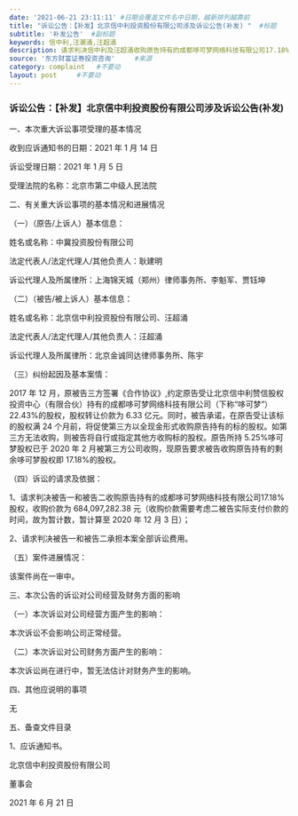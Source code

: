 ```yaml
---
date: '2021-06-21 23:11:11' #日期会覆盖文件名中日期，越新排列越靠前
title: "诉讼公告：【补发】北京信中利投资股份有限公司涉及诉讼公告(补发) "  #标题
subtitle: '补发公告'  #副标题
keywords: 信中利,汪潮涌,汪超涌
description: 请求判决信中利及汪超涌收购原告持有的成都哆可梦网络科技有限公司17.18%股权，收购价款为 684,097,282.38 元（收购价款需要考虑二被告实际支付价款的时间，故为暂计数，暂计算至 2020 年 12 月 3 日）。
source: '东方财富证券投资咨询'     #来源
category: complaint   #不要动
layout: post     #不要动
---
```


### 诉讼公告：【补发】北京信中利投资股份有限公司涉及诉讼公告(补发) 

一、本次重大诉讼事项受理的基本情况

收到应诉通知书的日期：2021 年 1 月 14 日

诉讼受理日期：2021 年 1 月 5 日

受理法院的名称：北京市第二中级人民法院

二、有关重大诉讼事项的基本情况和进展情况

（一）（原告/上诉人）基本信息：

姓名或名称：中冀投资股份有限公司

法定代表人/法定代理人/其他负责人：耿建明

诉讼代理人及所属律所：上海锦天城（郑州）律师事务所、李魁军、贾钰坤

（二）（被告/被上诉人）基本信息：

姓名或名称：北京信中利投资股份有限公司、汪超涌

法定代表人/法定代理人/其他负责人：汪超涌

诉讼代理人及所属律所：北京金诚同达律师事务所、陈宇

（三）纠纷起因及基本案情：

2017 年 12 月，原被告三方签署《合作协议》,约定原告受让北京信中利赞信股权投资中心（有限合伙）持有的成都哆可梦网络科技有限公司（下称“哆可梦”）22.43%的股权，股权转让价款为 6.33 亿元。同时，被告承诺，在原告受让该标的股权满 24 个月前，将促使第三方以全现金形式收购原告持有的标的股权。如第三方无法收购，则被告将自行或指定其他方收购标的股权。原告所持 5.25%哆可梦股权已于 2020 年 2 月被第三方公司收购，现原告要求被告收购原告持有的剩余哆可梦股权即 17.18%的股权。

（四）诉讼的请求及依据：

1、请求判决被告一和被告二收购原告持有的成都哆可梦网络科技有限公司17.18%股权，收购价款为 684,097,282.38 元（收购价款需要考虑二被告实际支付价款的时间，故为暂计数，暂计算至 2020 年 12 月 3 日）；

2、请求判决被告一和被告二承担本案全部诉讼费用。

（五）案件进展情况：

该案件尚在一审中。

三、本次公告的诉讼对公司经营及财务方面的影响

（一）本次诉讼对公司经营方面产生的影响：

本次诉讼不会影响公司正常经营。

（二）本次诉讼对公司财务方面产生的影响：

本次诉讼尚在进行中，暂无法估计对财务产生的影响。

四、其他应说明的事项

无

五、备查文件目录

1、应诉通知书。

北京信中利投资股份有限公司

董事会

2021 年 6 月 21 日
